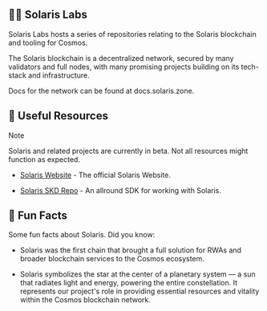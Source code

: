 ## 👨‍🔬 Solaris Labs

Solaris Labs hosts a series of repositories relating to the Solaris blockchain and tooling for Cosmos.

The Solaris blockchain is a decentralized network, secured by many validators and full nodes, with many promising projects building on its tech-stack and infrastructure.

Docs for the network can be found at docs.solaris.zone.


## 🔗 Useful Resources

> [!NOTE]
> Solaris and related projects are currently in beta. Not all resources might function as expected.

* [Solaris Website](https://solaris.zone) - The official Solaris Website.

* [Solaris SKD Repo](https://github.com/SolarisLabs/solaris-sdk) - An allround SDK for working with Solaris.


## 🔬 Fun Facts

Some fun facts about Solaris. Did you know:

* Solaris was the first chain that brought a full solution for RWAs and broader blockchain services to the Cosmos ecosystem.

* Solaris symbolizes the star at the center of a planetary system — a sun that radiates light and energy, powering the entire constellation. It represents our project's role in providing essential resources and vitality within the Cosmos blockchain network. 
